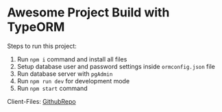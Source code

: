 # Awesome Project Build with TypeORM

Steps to run this project:

1. Run `npm i` command and install all files
2. Setup database user and password settings inside `ormconfig.json` file
3. Run database server with `pgAdmin`
4. Run `npm run dev` for development mode
5. Run `npm start` command

Client-Files: [GithubRepo](https://github.com/myamann/tasklist-frontend-Typescript-ReactJs)
